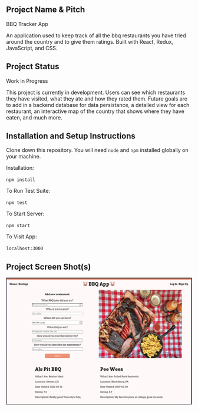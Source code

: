 ## Project Name & Pitch

BBQ Tracker App

An application used to keep track of all the bbq restaurants you have tried around the country and to give them ratings.  Built with React, Redux, JavaScript, and CSS.

## Project Status
Work in Progress

This project is currently in development. Users can see which restaurants they have visited, what they ate and how they rated them. Future goals are to add in a backend database for data persistance, a detailed view for each restaurant, an interactive map of the country that shows where they have eaten, and much more. 

## Installation and Setup Instructions

Clone down this repository. You will need `node` and `npm` installed globally on your machine.  

Installation:

`npm install`  

To Run Test Suite:  

`npm test`  

To Start Server:

`npm start`  

To Visit App:

`localhost:3000` 

## Project Screen Shot(s) 

![ Full Screenshot ](./src/assets/full-screenshot.png)
 

<!-- ## Reflection

  - What was the context for this project? (ie: was this a side project?
  - What did you set out to build?
  - Why was this project challenging and therefore a really good learning experience?
  - What were some unexpected obstacles?
  - What tools did you use to implement this project?
      - This might seem obvious because you are IN this codebase, but to all other humans now is the time to talk about why you chose webpack instead of create react app, or D3, or vanilla JS instead of a framework etc. Brag about your choices and justify them here.   -->
